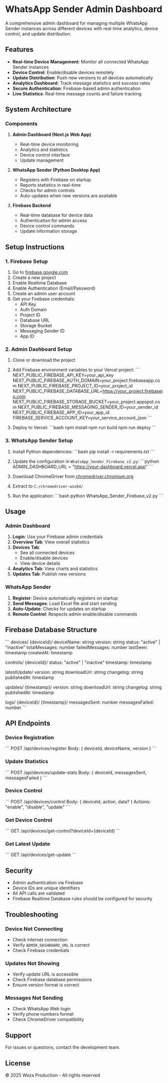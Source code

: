 # WhatsApp Sender Admin Dashboard

A comprehensive admin dashboard for managing multiple WhatsApp Sender instances across different devices with real-time analytics, device control, and update distribution.

## Features

- **Real-time Device Management**: Monitor all connected WhatsApp Sender instances
- **Device Control**: Enable/disable devices remotely
- **Update Distribution**: Push new versions to all devices automatically
- **Analytics Dashboard**: Track message statistics and success rates
- **Secure Authentication**: Firebase-based admin authentication
- **Live Statistics**: Real-time message counts and failure tracking

## System Architecture

### Components

1. **Admin Dashboard (Next.js Web App)**
   - Real-time device monitoring
   - Analytics and statistics
   - Device control interface
   - Update management

2. **WhatsApp Sender (Python Desktop App)**
   - Registers with Firebase on startup
   - Reports statistics in real-time
   - Checks for admin controls
   - Auto-updates when new versions are available

3. **Firebase Backend**
   - Real-time database for device data
   - Authentication for admin access
   - Device control commands
   - Update information storage

## Setup Instructions

### 1. Firebase Setup

1. Go to [firebase.google.com](https://firebase.google.com)
2. Create a new project
3. Enable Realtime Database
4. Enable Authentication (Email/Password)
5. Create an admin user account
6. Get your Firebase credentials:
   - API Key
   - Auth Domain
   - Project ID
   - Database URL
   - Storage Bucket
   - Messaging Sender ID
   - App ID

### 2. Admin Dashboard Setup

1. Clone or download the project
2. Add Firebase environment variables to your Vercel project:
   \`\`\`
   NEXT_PUBLIC_FIREBASE_API_KEY=your_api_key
   NEXT_PUBLIC_FIREBASE_AUTH_DOMAIN=your_project.firebaseapp.com
   NEXT_PUBLIC_FIREBASE_PROJECT_ID=your_project_id
   NEXT_PUBLIC_FIREBASE_DATABASE_URL=https://your_project.firebaseio.com
   NEXT_PUBLIC_FIREBASE_STORAGE_BUCKET=your_project.appspot.com
   NEXT_PUBLIC_FIREBASE_MESSAGING_SENDER_ID=your_sender_id
   NEXT_PUBLIC_FIREBASE_APP_ID=your_app_id
   FIREBASE_SERVICE_ACCOUNT_KEY=your_service_account_json
   \`\`\`

3. Deploy to Vercel:
   \`\`\`bash
   npm install
   npm run build
   npm run deploy
   \`\`\`

### 3. WhatsApp Sender Setup

1. Install Python dependencies:
   \`\`\`bash
   pip install -r requirements.txt
   \`\`\`

2. Update the configuration in `WhatsApp_Sender_Firebase_v2.py`:
   \`\`\`python
   ADMIN_DASHBOARD_URL = "https://your-dashboard.vercel.app"
   \`\`\`

3. Download ChromeDriver from [chromedriver.chromium.org](https://chromedriver.chromium.org)
4. Extract to `C:/chromedriver-win64/`

5. Run the application:
   \`\`\`bash
   python WhatsApp_Sender_Firebase_v2.py
   \`\`\`

## Usage

### Admin Dashboard

1. **Login**: Use your Firebase admin credentials
2. **Overview Tab**: View overall statistics
3. **Devices Tab**: 
   - See all connected devices
   - Enable/disable devices
   - View device details
4. **Analytics Tab**: View charts and statistics
5. **Updates Tab**: Publish new versions

### WhatsApp Sender

1. **Register**: Device automatically registers on startup
2. **Send Messages**: Load Excel file and start sending
3. **Auto-Update**: Checks for updates on startup
4. **Remote Control**: Respects admin enable/disable commands

## Firebase Database Structure

\`\`\`
devices/
  {deviceId}/
    deviceName: string
    version: string
    status: "active" | "inactive"
    totalMessages: number
    failedMessages: number
    lastSeen: timestamp
    createdAt: timestamp

controls/
  {deviceId}/
    status: "active" | "inactive"
    timestamp: timestamp

latestUpdate/
  version: string
  downloadUrl: string
  changelog: string
  publishedAt: timestamp

updates/
  {timestamp}/
    version: string
    downloadUrl: string
    changelog: string
    publishedAt: timestamp

logs/
  {deviceId}/
    {timestamp}/
      messagesSent: number
      messagesFailed: number
\`\`\`

## API Endpoints

### Device Registration
\`\`\`
POST /api/devices/register
Body: { deviceId, deviceName, version }
\`\`\`

### Update Statistics
\`\`\`
POST /api/devices/update-stats
Body: { deviceId, messagesSent, messagesFailed }
\`\`\`

### Device Control
\`\`\`
POST /api/devices/control
Body: { deviceId, action, data? }
Actions: "enable", "disable", "update"
\`\`\`

### Get Device Control
\`\`\`
GET /api/devices/get-control?deviceId={deviceId}
\`\`\`

### Get Latest Update
\`\`\`
GET /api/devices/get-update
\`\`\`

## Security

- Admin authentication via Firebase
- Device IDs are unique identifiers
- All API calls are validated
- Firebase Realtime Database rules should be configured for security

## Troubleshooting

### Device Not Connecting
- Check internet connection
- Verify `ADMIN_DASHBOARD_URL` is correct
- Check Firebase credentials

### Updates Not Showing
- Verify update URL is accessible
- Check Firebase database permissions
- Ensure version format is correct

### Messages Not Sending
- Check WhatsApp Web login
- Verify phone numbers format
- Check ChromeDriver compatibility

## Support

For issues or questions, contact the development team.

## License

© 2025 Weza Production - All rights reserved
